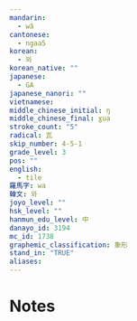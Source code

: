 ```yaml
---
mandarin:
  - wǎ
cantonese:
  - ngaa5
korean:
  - 와
korean_native: ""
japanese:
  - GA
japanese_nanori: ""
vietnamese:
middle_chinese_initial: ŋ
middle_chinese_final: ɣua
stroke_count: "5"
radical: 瓦
skip_number: 4-5-1
grade_level: 3
pos: ""
english:
  - tile
羅馬字: wa
韓文: 와
joyo_level: ""
hsk_level: ""
hanmun_edu_level: 中
danayo_id: 3194
mc_id: 1738
graphemic_classification: 象形
stand_in: "TRUE"
aliases:
---
```


# Notes

